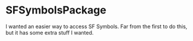 # SFSymbolsPackage

I wanted an easier way to access SF Symbols. Far from the first to do this, but it has some extra stuff I wanted.
